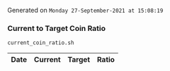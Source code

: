 Generated on `Monday 27-September-2021 at 15:08:19`

### Current to Target Coin Ratio
`current_coin_ratio.sh`

Date|Current|Target|Ratio
---|---|---|---
